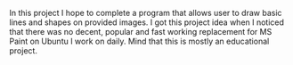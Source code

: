 In this project I hope to complete a program that allows user to draw basic lines and shapes on provided images.
I got this project idea when I noticed that there was no decent, popular and fast working replacement for MS Paint
on Ubuntu I work on daily.
Mind that this is mostly an educational project.